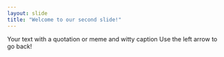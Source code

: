 ```yaml
---
layout: slide
title: "Welcome to our second slide!"
---
```

Your text with a quotation or meme and witty caption
Use the left arrow to go back!